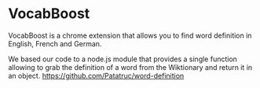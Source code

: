 # VocabBoost 

VocabBoost is a chrome extension that allows you to find word definition in English, French and German. 

We based our code to a node.js module that provides a single function allowing to grab the definition of a word from the Wiktionary and return it in an object.
https://github.com/Patatruc/word-definition 
